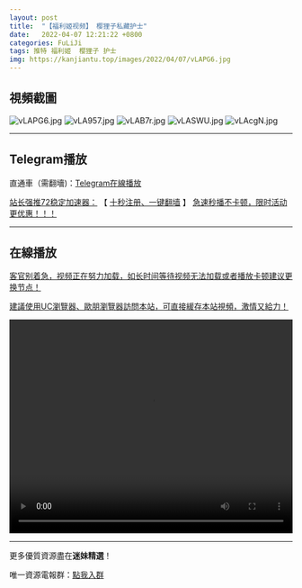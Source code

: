 ```yaml
---
layout: post
title:  "【福利姬视频】 樱狸子私藏护士"
date:   2022-04-07 12:21:22 +0800
categories: FuLiJi
tags: 推特 福利姬  樱狸子 护士
img: https://kanjiantu.top/images/2022/04/07/vLAPG6.jpg
---
```



## 視頻截圖

![vLAPG6.jpg](https://kanjiantu.top/images/2022/04/07/vLAPG6.jpg)
![vLA957.jpg](https://kanjiantu.top/images/2022/04/07/vLA957.jpg)
![vLAB7r.jpg](https://kanjiantu.top/images/2022/04/07/vLAB7r.jpg)
![vLASWU.jpg](https://kanjiantu.top/images/2022/04/07/vLASWU.jpg)
![vLAcgN.jpg](https://kanjiantu.top/images/2022/04/07/vLAcgN.jpg)

* * *
## Telegram播放

直通車（需翻墻)：[Telegram在線播放](https://t.me/mimeijingxuan/504)

<u>站长强推72稳定加速器：</u> 【 [十秒注册、一键翻墙](https://72vpn.xyz/#/register?code=mimei) 】
<u>  急速秒播不卡顿，限时活动更优惠！！！</u>
* * *
## 在線播放
<u>客官别着急，视频正在努力加载，如长时间等待视频无法加载或者播放卡顿建议更换节点！</u>

<u>建議使用UC瀏覽器、歐朋瀏覽器訪問本站，可直接緩存本站視頻，激情又給力！</u>
<center><video src="https://cdn.publer.io/uploads/videos/624c3b07db27971016675807/933e1e03956a7189db93479c9114a25d.mp4" width="100%" height="380px" controls="controls"></video></center>

* * *
更多優質資源盡在**迷妹精選**！

唯一資源電報群：[點我入群](https://t.me/mimeijingxuan)


